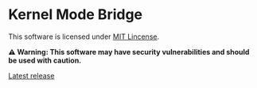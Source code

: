 # Kernel Mode Bridge

This software is licensed under [MIT Lincense](LICENSE).

**⚠ Warning: This software may have security vulnerabilities and should be used with caution.**

[Latest release](https://github.com/any-possible/Kernel-Mode-Bridge/releases/latest)
